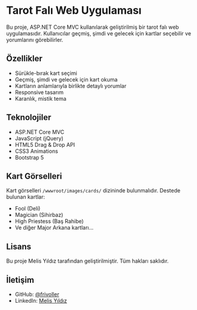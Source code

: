 ﻿# Tarot Falı Web Uygulaması

Bu proje, ASP.NET Core MVC kullanılarak geliştirilmiş bir tarot falı web uygulamasıdır. Kullanıcılar geçmiş, şimdi ve gelecek için kartlar seçebilir ve yorumlarını görebilirler.

## Özellikler

- Sürükle-bırak kart seçimi
- Geçmiş, şimdi ve gelecek için kart okuma
- Kartların anlamlarıyla birlikte detaylı yorumlar
- Responsive tasarım
- Karanlık, mistik tema

## Teknolojiler

- ASP.NET Core MVC
- JavaScript (jQuery)
- HTML5 Drag & Drop API
- CSS3 Animations
- Bootstrap 5

## Kart Görselleri

Kart görselleri `/wwwroot/images/cards/` dizininde bulunmalıdır. Destede bulunan kartlar:
- Fool (Deli)
- Magician (Sihirbaz)
- High Priestess (Baş Rahibe)
- Ve diğer Major Arkana kartları...

## Lisans

Bu proje Melis Yıldız tarafından geliştirilmiştir. Tüm hakları saklıdır.

## İletişim

- GitHub: [@frivoller](https://github.com/frivoller)
- LinkedIn: [Melis Yıldız](https://www.linkedin.com/in/melis-yıldız-707)

